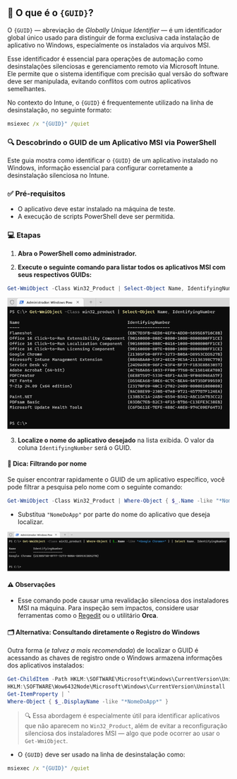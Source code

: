 ## 🧭 O que é o `{GUID}`?

O `{GUID}` — abreviação de *Globally Unique Identifier* — é um identificador global único usado para distinguir de forma exclusiva cada instalação de aplicativo no Windows, especialmente os instalados via arquivos MSI.

Esse identificador é essencial para operações de automação como desinstalações silenciosas e gerenciamento remoto via Microsoft Intune. Ele permite que o sistema identifique com precisão qual versão do software deve ser manipulada, evitando conflitos com outros aplicativos semelhantes.

No contexto do Intune, o `{GUID}` é frequentemente utilizado na linha de desinstalação, no seguinte formato:

```cmd
msiexec /x "{GUID}" /quiet
```

### 🔍 Descobrindo o GUID de um Aplicativo MSI via PowerShell

Este guia mostra como identificar o `{GUID}` de um aplicativo instalado no Windows, informação essencial para configurar corretamente a desinstalação silenciosa no Intune.

### ✅ Pré-requisitos

- O aplicativo deve estar instalado na máquina de teste.
- A execução de scripts PowerShell deve ser permitida.

### 💻 Etapas

1. **Abra o PowerShell como administrador.**

2. **Execute o seguinte comando para listar todos os aplicativos MSI com seus respectivos GUIDs:**

```powershell
Get-WmiObject -Class Win32_Product | Select-Object Name, IdentifyingNumber
```

<p>
  <img src="imagens/GUID-01.png">
</p>

3. **Localize o nome do aplicativo desejado** na lista exibida. O valor da coluna `IdentifyingNumber` será o GUID.

#### 🎯 Dica: Filtrando por nome

Se quiser encontrar rapidamente o GUID de um aplicativo específico, você pode filtrar a pesquisa pelo nome com o seguinte comando:

```powershell
Get-WmiObject -Class Win32_Product | Where-Object { $_.Name -like "*NomeDoApp*" } | Select Name, IdentifyingNumber
```
- Substitua `"NomeDoApp"` por parte do nome do aplicativo que deseja localizar.

<p>
  <img src="imagens/GUID-02.png">
</p>

#### ⚠️ Observações

- Esse comando pode causar uma revalidação silenciosa dos instaladores MSI na máquina. Para inspeção sem impactos, considere usar ferramentas como o [Regedit](https://learn.microsoft.com/en-us/windows/win32/sbscs/registry-entries-for-installed-applications) ou o utilitário **Orca**.

#### 🗂️ Alternativa: Consultando diretamente o Registro do Windows

Outra forma (*e talvez a mais recomendada*) de localizar o GUID é acessando as chaves de registro onde o Windows armazena informações dos aplicativos instalados:

```powershell
Get-ChildItem -Path HKLM:\SOFTWARE\Microsoft\Windows\CurrentVersion\Uninstall, `
HKLM:\SOFTWARE\Wow6432Node\Microsoft\Windows\CurrentVersion\Uninstall | `
Get-ItemProperty | `
Where-Object { $_.DisplayName -like "*NomeDoApp*" }
```

> 🔍 Essa abordagem é especialmente útil para identificar aplicativos que não aparecem no `Win32_Product`, além de evitar a reconfiguração silenciosa dos instaladores MSI — algo que pode ocorrer ao usar o `Get-WmiObject`.

- O `{GUID}` deve ser usado na linha de desinstalação como:

```cmd
msiexec /x "{GUID}" /quiet
```
